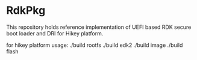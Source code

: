 # RdkPkg
This repository holds reference implementation of UEFI based RDK secure boot loader and DRI for Hikey platform.

for hikey platform
 usage:
	./build rootfs
	./build edk2
	./build image
	./build flash
